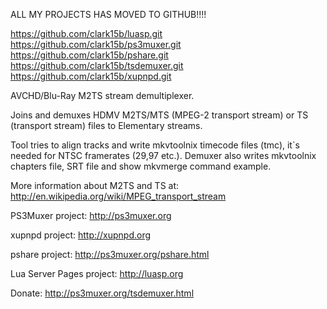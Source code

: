ALL MY PROJECTS HAS MOVED TO GITHUB!!!!

https://github.com/clark15b/luasp.git
https://github.com/clark15b/ps3muxer.git
https://github.com/clark15b/pshare.git
https://github.com/clark15b/tsdemuxer.git
https://github.com/clark15b/xupnpd.git





AVCHD/Blu-Ray M2TS stream demultiplexer.

Joins and demuxes HDMV M2TS/MTS (MPEG-2 transport stream) or TS (transport stream) files to Elementary streams.

Tool tries to align tracks and write mkvtoolnix timecode files (tmc), it`s needed for NTSC framerates (29,97 etc.).
Demuxer also writes mkvtoolnix chapters file, SRT file and show mkvmerge command example.


More information about M2TS and TS at: http://en.wikipedia.org/wiki/MPEG_transport_stream

PS3Muxer project: http://ps3muxer.org

xupnpd project: http://xupnpd.org

pshare project: http://ps3muxer.org/pshare.html

Lua Server Pages project: http://luasp.org

Donate: http://ps3muxer.org/tsdemuxer.html